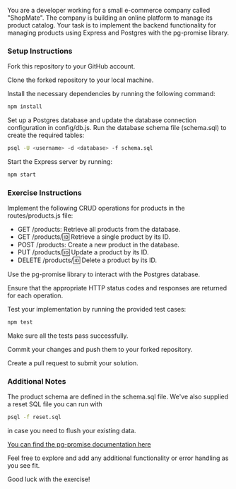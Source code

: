 You are a developer working for a small e-commerce company called "ShopMate". The company is building an online platform to manage its product catalog. Your task is to implement the backend functionality for managing products using Express and Postgres with the pg-promise library.

### Setup Instructions

Fork this repository to your GitHub account.

Clone the forked repository to your local machine.

Install the necessary dependencies by running the following command:

```bash
npm install
```
Set up a Postgres database and update the database connection configuration in config/db.js.
Run the database schema file (schema.sql) to create the required tables:

```bash
psql -U <username> -d <database> -f schema.sql
```
Start the Express server by running:

```bash
npm start
```

### Exercise Instructions

Implement the following CRUD operations for products in the routes/products.js file:

- GET /products: Retrieve all products from the database.
- GET /products/:id: Retrieve a single product by its ID.
- POST /products: Create a new product in the database.
- PUT /products/:id: Update a product by its ID.
- DELETE /products/:id: Delete a product by its ID.

Use the pg-promise library to interact with the Postgres database.

Ensure that the appropriate HTTP status codes and responses are returned for each operation.

Test your implementation by running the provided test cases:

```bash
npm test
```

Make sure all the tests pass successfully.

Commit your changes and push them to your forked repository.

Create a pull request to submit your solution.

### Additional Notes

The product schema are defined in the schema.sql file. We've also supplied a reset SQL file you can run with

```bash
psql -f reset.sql
```

in case you need to flush your existing data.

[You can find the pg-promise documentation here](https://vitaly-t.github.io/pg-promise/)

Feel free to explore and add any additional functionality or error handling as you see fit.

Good luck with the exercise!